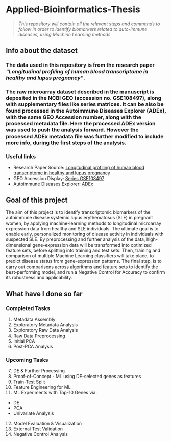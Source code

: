 # Applied-Bioinformatics-Thesis

> *This repository will contain all the relevant steps and commands to follow in order to identify biomarkers related to auto-immune diseases, using Machine Learning methods*

## Info about the dataset

### The data used in this repository is from the research paper *"Longitudinal profiling of human blood transcriptome in healthy and lupus pregnancy"*.

### The raw microarray dataset described in the manuscript is deposited in the NCBI GEO (accession no. GSE108497), along with supplementary files like series matrices. It can be also be found processed in the Autoimmune Diseases Explorer (ADEx), with the same GEO Accession number, along with the processed metadata file. Here the processed ADEx version was used to push the analysis forward. However the processed ADEx metadata file was further modified to include more info, during the first steps of the analysis.

### Useful links

- Research Paper Source: [Longitudinal profiling of human blood transcriptome in healthy and lupus pregnancy](https://doi.org/10.1084/jem.20190185)
- GEO Accession Display: [Series GSE108497](https://www.ncbi.nlm.nih.gov/geo/query/acc.cgi?acc=GSE108497)
- Autoimmune Diseases Explorer: [ADEx](https://adex.genyo.es/)

## Goal of this project
The aim of this project is to identify transcriptomic biomarkers of the autoimmune disease systemic lupus erythematosus (SLE) in pregnant women, by applying machine-learning methods to longitudinal microarray expression data from healthy and SLE individuals. The ultimate goal is to enable early, personalized monitoring of disease activity in individuals with suspected SLE. By preprocessing and further analysis of the data, high-dimensional gene-expression data will be transformed into optimized feature sets, before splitting into training and test sets. Then, training and comparison of multiple Machine Learning classifiers will take place, to predict disease status from gene-expression patterns. The final step, is to carry out comparisons across algorithms and feature sets to identify the best-performing model, and run a Negative Control for Accuracy to confirm its robustness and applicability.

## What have I done so far

### Completed Tasks

1. Metadata Assembly
2. Exploratory Metadata Analysis
3. Exploratory Raw Data Analysis
4. Raw Data Preprocessing
5. Initial PCA
6. Post-PCA Analysis

### Upcoming Tasks
7. DE & Further Processing
8. Proof-of-Concept - ML using DE-selected genes as features
9. Train-Test Split
10. Feature Engineering for ML
11. ML Experiments with Top-10 Genes via:
- DE
- PCA
- Univariate Analysis
12. Model Evaluation & Visualization
13. External Test Validation
14. Negative Control Analysis

